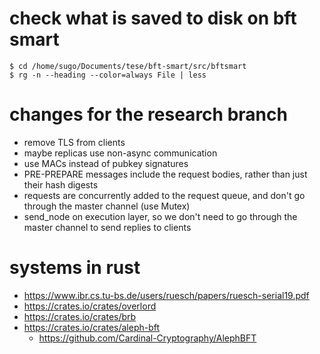 # check what is saved to disk on bft smart

    $ cd /home/sugo/Documents/tese/bft-smart/src/bftsmart
    $ rg -n --heading --color=always File | less

# changes for the research branch

* remove TLS from clients
* maybe replicas use non-async communication
* use MACs instead of pubkey signatures
* PRE-PREPARE messages include the request bodies, rather than
  just their hash digests
* requests are concurrently added to the request queue, and
  don't go through the master channel (use Mutex)
* send_node on execution layer, so we don't need to go
  through the master channel to send replies to clients

# systems in rust

* https://www.ibr.cs.tu-bs.de/users/ruesch/papers/ruesch-serial19.pdf
* https://crates.io/crates/overlord
* https://crates.io/crates/brb
* https://crates.io/crates/aleph-bft
    + https://github.com/Cardinal-Cryptography/AlephBFT
